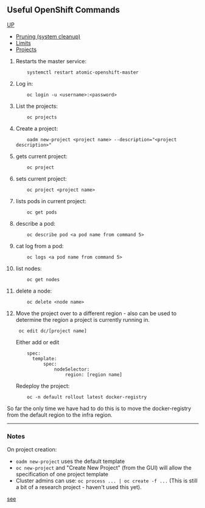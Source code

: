 ## Useful OpenShift Commands
[UP](OpenShift.html)
 -  [Pruning (system cleanup)](pruning-system-cleanup.html)
 -  [Limits](limits.html)
 -  [Projects](projects.html)

 1. Restarts the master service:
    ```shell 
        systemctl restart atomic-openshift-master
    ```
 1. Log in: 
    ```shell
        oc login -u <username>:<password>
    ```
 1. List the projects: 
    ```shell
        oc projects   
    ```
 1. Create a project:              
    ```shell
        oadm new-project <project name> --description="<project description>"
    ```
 1. gets current project:      
    ```shell
        oc project
    ```
 1. sets current project:      
    ```shell
        oc project <project name>
    ```
 1. lists pods in current project: 
    ```shell
        oc get pods
    ```
 1. describe a pod:            
    ```shell
        oc describe pod <a pod name from command 5>
    ```
 1. cat log from a pod:        
    ```shell
        oc logs <a pod name from command 5>
    ```
 1. list nodes:   
    ```shell
        oc get nodes
    ```
 1. delete a node:
    ```shell
        oc delete <node name>
    ```
 1. Move the project over to a different region - also can be used to determine 
    the region a project is currently running in.
    ```shell
     oc edit dc/[project name]
    ```
    Either add or edit
    ```shell
        spec:
          template:
              spec:
                  nodeSelector:
                      region: [region name]
    ```
    Redeploy the project:
    ```shell
        oc -n default rollout latest docker-registry
    ```

So far the only time we have had to do this is to move the docker-registry from the default region 
to the infra region.

---

### Notes
On project creation:
 -  `oadm new-project` uses the default template
 -  `oc new-project` and "Create New Project" (from the GUI) will allow the specification of one project template
 -  Cluster admins can use: `oc process ... | oc create -f ...` 
 (This is still a bit of a research project - haven't used this yet).

[see](https://github.com/openshift/origin/issues/4381)
